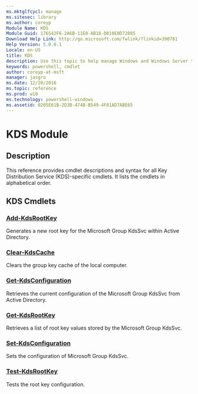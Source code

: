 ```yaml
---
ms.mktglfcycl: manage
ms.sitesec: library
ms.author: coreyp
Module Name: KDS
Module Guid: 176542F6-2A6B-11E0-AB18-D010E0D72085
Download Help Link: http://go.microsoft.com/fwlink/?linkid=390781
Help Version: 5.0.0.1
Locale: en-US
title: KDS
description: Use this topic to help manage Windows and Windows Server technologies with Windows PowerShell.
keywords: powershell, cmdlet
author: coreyp-at-msft
manager: jasgro
ms.date: 12/20/2016
ms.topic: reference
ms.prod: w10
ms.technology: powershell-windows
ms.assetid: 0205E61B-2D3B-474B-B549-4F81AD7ABE65
---
```


# KDS Module
## Description
This reference provides cmdlet descriptions and syntax for all Key Distribution Service (KDS)-specific cmdlets. It lists the cmdlets in alphabetical order.

## KDS Cmdlets
### [Add-KdsRootKey](./add-kdsrootkey.md)
Generates a new root key for the Microsoft Group KdsSvc within Active Directory.

### [Clear-KdsCache](./clear-kdscache.md)
Clears the group key cache of the local computer.

### [Get-KdsConfiguration](./get-kdsconfiguration.md)
Retrieves the current configuration of the Microsoft Group KdsSvc from Active Directory.

### [Get-KdsRootKey](./get-kdsrootkey.md)
Retrieves a list of root key values stored by the Microsoft Group KdsSvc.

### [Set-KdsConfiguration](./set-kdsconfiguration.md)
Sets the configuration of Microsoft Group KdsSvc.

### [Test-KdsRootKey](./test-kdsrootkey.md)
Tests the root key configuration.



